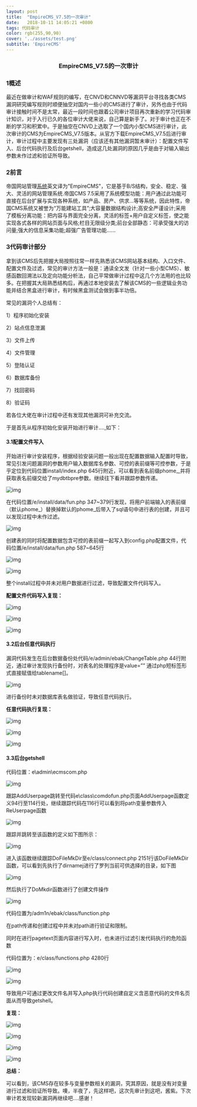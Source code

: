```yaml
---
layout: post
title:  "EmpireCMS_V7.5的一次审计"
date:   2018-10-11 14:05:21 +0800
tags: 代码审计
color: rgb(255,90,90)
cover: '../assets/test.png'
subtitle: 'EmpireCMS'
---
```


### <center>EmpireCMS_V7.5的一次审计</center>

### 1概述

​       最近在做审计和WAF规则的编写，在CNVD和CNNVD等漏洞平台寻找各类CMS漏洞研究编写规则时顺便抽空对国内一些小的CMS进行了审计，另外也由于代码审计接触时间不是太常，最近一段时间也跟着公司审计项目再次重新的学习代码审计知识，对于入行已久的各位审计大佬来说，自己算是新手了。对于审计也正在不断的学习和积累中。于是抽空在CNVD上选取了一个国内小型CMS进行审计，此次审计的CMS为EmpireCMS_V7.5版本。从官方下载EmpireCMS_V7.5后进行审计，审计过程中主要发现有三处漏洞（应该还有其他漏洞暂未审计）：配置文件写入、后台代码执行及后台getshell，造成这几处漏洞的原因几乎是由于对输入输出参数未作过滤和验证所导致。

### 2前言

   帝国网站管理[系统](https://www.xp510.com/xiazai/os/515/1.html)英文译为"EmpireCMS"，它是基于B/S结构，安全、稳定、强大、灵活的网站管理系统.帝国CMS 7.5采用了系统模型功能：用户通过此功能可直接在后台扩展与实现各种系统，如产品、房产、供求...等等系统，因此特性，帝国CMS系统又被誉为“万能建站工具”;大容量数据结构设计;高安全严谨设计;采用了模板分离功能：把内容与界面完全分离，灵活的标签+用户自定义标签，使之能实现各式各样的网站页面与风格;栏目无限级分类;前台全部静态：可承受强大的访问量;强大的信息采集功能;超强广告管理功能......

### 3代码审计部分

  拿到该CMS后先把握大局按照往常一样先熟悉该CMS网站基本结构、入口文件、配置文件及过滤，常见的审计方法一般是：通读全文发（针对一些小型CMS）、敏感函数回溯法以及定向功能分析法，自己平常做审计过程中这几个方法用的也比较多。在把握其大局熟悉结构后，再通过本地安装去了解该CMS的一些逻辑业务功能并结合黑盒进行审计，有时候黑盒测试会做到事半功倍。

常见的漏洞个人总结有：

1）程序初始化安装

2）站点信息泄漏

3）文件上传

4）文件管理

5）登陆认证

6）数据库备份

7）找回密码

8）验证码

若各位大佬在审计过程中还有发现其他漏洞可补充交流。

于是首先从程序初始化安装开始进行审计….,如下：

#### 3.1配置文件写入

开始进行审计安装程序，根据经验安装问题一般出现在配置数据输入配置时导致，常见引发问题漏洞的参数用户输入数据库名参数、可控的表前缀等可控参数，于是乎定位到代码位置install/index.php 645行附近，可以看到表名前缀phome_,并将获取表名前缀交给了mydbtbpre参数。继续往下看并跟踪参数传递。

![img]({{site.baseurl}}/assets/images/clip_image002.jpg)

在代码位置/e/install/data/fun.php 347~379行发现，将用户前端输入的表前缀（默认phome_）替换掉默认的phome_后带入了sql语句中进行表的创建，并且可以发现过程中未作过滤。

![img]({{site.baseurl}}/assets/images/clip_image004.jpg)

创建表的同时将配置数据包含可控的表前缀一起写入到config.php配置文件，代码位置/e/install/data/fun.php 587~645行

![img]({{site.baseurl}}/assets/images/clip_image006.jpg)

![img]({{site.baseurl}}/assets/images/clip_image008.jpg)

整个install过程中并未对用户数据进行过滤，导致配置文件代码写入。

**配置文件代码写入复现：**

![img]({{site.baseurl}}/assets/images/clip_image010.jpg)

![img]({{site.baseurl}}/assets/images/clip_image012.jpg)

![img]({{site.baseurl}}/assets/images/clip_image014.jpg)

 

#### 3.2后台任意代码执行

漏洞代码发生在后台数据备份处代码/e/admin/ebak/ChangeTable.php 44行附近，通过审计发现执行备份时，对表名的处理程序是value=”<?=$[Name]?>” 通过php短标签形式直接赋值给tablename[]。

![img]({{site.baseurl}}/assets/images/clip_image016.jpg)

进行备份时未对数据库表名做验证，导致任意代码执行。

**任意代码执行复现：**

![img]({{site.baseurl}}/assets/images/clip_image018.jpg)

![img]({{site.baseurl}}/assets/images/clip_image020.jpg)

 

![img]({{site.baseurl}}/assets/images/clip_image022.jpg)

#### 3.3后台getshell

代码位置：e\admin\ecmscom.php

 

 

 

 

![img]({{site.baseurl}}/assets/images/clip_image024.jpg)

跟踪AddUserpage跳转至代码e\class\comdofun.php页面AddUserpage函数定义94行至114行处，继续跟踪代码在116行可以看到将path变量参数传入ReUserpage函数

![img]({{site.baseurl}}/assets/images/clip_image026.jpg)

跟踪并跳转至该函数的定义如下图所示：

 

 

 

![img]({{site.baseurl}}/assets/images/clip_image028.jpg)

进入该函数继续跟踪DoFileMkDir至e/class/connect.php 2151行该DoFileMkDir函数，可以看到先执行了dirnamej进行了罗列当前可供选择的目录，如下图

![img]({{site.baseurl}}/assets/images/clip_image030.jpg)

然后执行了DoMkdir函数进行了创建文件操作

![img]({{site.baseurl}}/assets/images/clip_image032.jpg)

代码位置为/adm1n/ebak/class/function.php

在path传递和创建过程中并未对path进行验证和限制。

同时在进行pagetext页面内容进行写入时，也未进行过滤引发代码执行的危险函数

代码位置为：e/class/functions.php 4280行

![img]({{site.baseurl}}/assets/images/clip_image034.jpg)

![img]({{site.baseurl}}/assets/images/clip_image036.jpg)

导致用户可通过更改文件名并写入php执行代码创建自定义含恶意代码的文件名页面从而导致getshell。

**复现：**

![img]({{site.baseurl}}/assets/images/clip_image038.jpg)

![img]({{site.baseurl}}/assets/images/clip_image040.jpg)

![img]({{site.baseurl}}/assets/images/clip_image042.jpg)

![img]({{site.baseurl}}/assets/images/clip_image044.jpg)

**总结：**

可以看到，该CMS存在较多与变量参数相关的漏洞，究其原因，就是没有对变量进行过滤和验证所导致。噢，半夜了，先这样吧，这次先审计到这吧，酱紫。下次审计若发现较新漏洞再继续吧….感谢！

 
